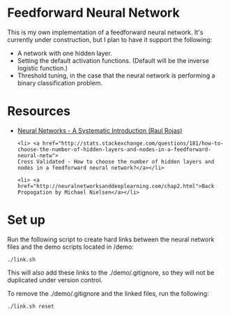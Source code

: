 Feedforward Neural Network
==========================

This is my own implementation of a feedforward neural network. It's currently under
construction, but I plan to have it support the following:
<ul>
	<li>A network with one hidden layer.</li>
	<li>Setting the default activation functions. (Default will be the inverse
	logistic function.)</li>
	<li>Threshold tuning, in the case that the neural network is performing a 
	binary classification problem.</li>
</ul>

Resources
=========
<ul>
	<li><a href="http://page.mi.fu-berlin.de/rojas/neural/">Neural Networks - A Systematic
	Introduction (Raul Rojas)</a></li>

	<li> <a href="http://stats.stackexchange.com/questions/181/how-to-choose-the-number-of-hidden-layers-and-nodes-in-a-feedforward-neural-netw">
	Cross Validated - How to choose the number of hidden layers and nodes in a feedforward neural network?</a></li>

	<li> <a href="http://neuralnetworksanddeeplearning.com/chap2.html">Back Propogation by Michael Nielsen</a></li>

</ul>

Set up
======
Run the following script to create hard links between the neural network files
and the demo scripts located in /demo:
```
./link.sh
```
This will also add these links to the ./demo/.gitignore, so they will not be
duplicated under version control.

To remove the ./demo/.gitignore and the linked files, run the following:
```
./link.sh reset
```
